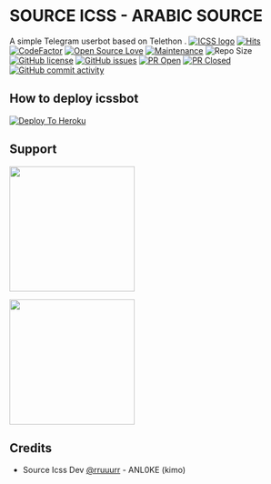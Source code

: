 # SOURCE ICSS - ARABIC SOURCE
A simple Telegram userbot based on Telethon .
[![ICSS logo](https://telegra.ph/file/91d5faee3d1967976362f.jpg)](https://dashboard.heroku.com/new?button-url=https%3A%2F%2Fgithub.com%2FANL0KE%2FICSS%2Ftree%2Fbugs&template=https%3A%2F%2Fgithub.com%2FANL0KE%2FICSS)
[![Hits](https://hits.seeyoufarm.com/api/count/incr/badge.svg?url=https%3A%2F%2Fgithub.com%2FANL0KE%2FICSS&count_bg=%2379C83D&title_bg=%23555555&icon=&icon_color=%23E7E7E7&title=hits&edge_flat=false)](https://github.com/ANL0KE/ICSS)
[![CodeFactor](https://www.codefactor.io/repository/github/ANL0KE/ICSS/badge?&style=flat-square)](https://www.codefactor.io/repository/github/ANL0KE/ICSS)
[![Open Source Love](https://badges.frapsoft.com/os/v2/open-source.png?v=103)](https://github.com/ellerbrock/open-source-badges/)
[![Maintenance](https://img.shields.io/badge/Maintained%3F-yes-green?&style=flat-square)](https://GitHub.com/ANL0KE/ICSS/graphs/commit-activity) 
![Repo Size](https://img.shields.io/github/repo-size/sandy1709/catuserbot?&style=flat-square&logo=github)
[![GitHub license](https://img.shields.io/github/license/ANL0KE/ICSS?&style=flat-square&logo=github)](https://github.com/ANL0KE/ICSS/blob/master/LICENSE)
[![GitHub issues](https://img.shields.io/github/issues/ANL0KE/ICSS?&style=flat-square&logo=github)](https://github.com/ANL0KE/ICSS/issues)
[![PR Open](https://img.shields.io/github/issues-pr/ANL0KE/ICSS?&style=flat-square&logo=github)](https://github.com/ANL0KE/ICSS/pulls)
[![PR Closed](https://img.shields.io/github/issues-pr-closed/ANL0KE/ICSS?&style=flat-square&logo=github)](https://github.com/ANL0KE/ICSS/pulls?q=is:closed)
[![GitHub commit activity](https://img.shields.io/github/commit-activity/ANL0KE/ICSS?&style=flat-square&logo=github)](https://github.com/ANL0KE/ICSS/graphs/commit-activity)



## How to deploy icssbot
[![Deploy To Heroku](https://www.herokucdn.com/deploy/button.svg)](https://heroku.com/deploy?template=https://github.com/ANL0KE/ICSS-heroku) 

  
## Support
   <a href="https://t.me/rruuurr"><img src="https://img.shields.io/badge/Channel%20Support%3F-yes-green?&style=flat-square?&logo=telegram" width=220px></a></p>
   <a href="https://t.me/NIIIN2"><img src="https://img.shields.io/badge/source%20DEV%3F-yes-green?&style=flat-square?&logo=telegram" width=220px></a></p>
   

## Credits
   - Source Icss Dev [@rruuurr](https://t.me/rruuurr) - ANL0KE (kimo)
